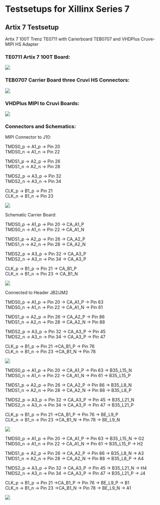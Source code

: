 # Testsetups for Xillinx Series 7

## Artix 7 Testsetup

 Artix 7 100T Trenz TE0711 with Carierboard TEB0707 and VHDPlus Cruve-MIPI HS Adapter
 
 ### TE0711 Artix 7 100T Board:
 
<img src="/images/TE0711.png">

### TEB0707 Carrier Board three Cruvi HS Connectors:

<img src="/images/TEB0707.jpg" >

### VHDPlus MIPI to Cruvi Boards:

<img src="/images/CruviMipi.png">

### Connectors and Schematics:
MIPI Connector to J10:

TMDS0_p -> A1_p -> Pin 20 \
TMDS0_n -> A1_n -> Pin 22 

TMDS1_p -> A2_p -> Pin 26 \
TMDS1_n -> A2_n -> Pin 28 

TMDS2_p -> A3_p -> Pin 32 \
TMDS2_n -> A3_n -> Pin 34 

CLK_p   -> B1_p -> Pin 21 \
CLK_n   -> B1_n -> Pin 23 


<img src="/images/CruviCam.png">


Schematic Carrier Board:

TMDS0_p -> A1_p -> Pin 20 -> CA_A1_P \
TMDS0_n -> A1_n -> Pin 22 -> CA_A1_N 

TMDS1_p -> A2_p -> Pin 26 -> CA_A2_P \
TMDS1_n -> A2_n -> Pin 28 -> CA_A2_N 

TMDS2_p -> A3_p -> Pin 32 -> CA_A3_P \
TMDS2_n -> A3_n -> Pin 34 -> CA_A3_P 

CLK_p   -> B1_p -> Pin 21 -> CA_B1_P \
CLK_n   -> B1_n -> Pin 23 -> CA_B1_N 

<img src="/images/Sche_car.png">

Connected to Header JB2/JM2

TMDS0_p -> A1_p -> Pin 20 -> CA_A1_P -> Pin 63\
TMDS0_n -> A1_n -> Pin 22 -> CA_A1_N -> Pin 61

TMDS1_p -> A2_p -> Pin 26 -> CA_A2_P -> Pin 86\
TMDS1_n -> A2_n -> Pin 28 -> CA_A2_N -> Pin 88

TMDS2_p -> A3_p -> Pin 32 -> CA_A3_P -> Pin 45\
TMDS2_n -> A3_n -> Pin 34 -> CA_A3_P -> Pin 47

CLK_p   -> B1_p -> Pin 21 ->CA_B1_P -> Pin 76\
CLK_n   -> B1_n -> Pin 23 ->CA_B1_N -> Pin 78

<img src="/images/Sche_car2.PNG">

TMDS0_p -> A1_p -> Pin 20 -> CA_A1_P -> Pin 63 -> B35_L15_N\
TMDS0_n -> A1_n -> Pin 22 -> CA_A1_N -> Pin 61 -> B35_L15_P

TMDS1_p -> A2_p -> Pin 26 -> CA_A2_P -> Pin 86 -> B35_L8_N\
TMDS1_n -> A2_n -> Pin 28 -> CA_A2_N -> Pin 88 -> B35_L8_P

TMDS2_p -> A3_p -> Pin 32 -> CA_A3_P -> Pin 45 -> B35_L21_N\
TMDS2_n -> A3_n -> Pin 34 -> CA_A3_P -> Pin 47 -> B35_L21_P

CLK_p   -> B1_p -> Pin 21 ->CA_B1_P -> Pin 76 -> BE_L9_P\
CLK_n   -> B1_n -> Pin 23 ->CA_B1_N -> Pin 78 -> BE_L9_N

<img src="/images/Sche_TE0711.PNG">

TMDS0_p -> A1_p -> Pin 20 -> CA_A1_P -> Pin 63 -> B35_L15_N -> G2\
TMDS0_n -> A1_n -> Pin 22 -> CA_A1_N -> Pin 61 -> B35_L15_P -> H2

TMDS1_p -> A2_p -> Pin 26 -> CA_A2_P -> Pin 86 -> B35_L8_N -> A3\
TMDS1_n -> A2_n -> Pin 28 -> CA_A2_N -> Pin 88 -> B35_L8_P -> A4

TMDS2_p -> A3_p -> Pin 32 -> CA_A3_P -> Pin 45 -> B35_L21_N -> H4\
TMDS2_n -> A3_n -> Pin 34 -> CA_A3_P -> Pin 47 -> B35_L21_P -> J4

CLK_p   -> B1_p -> Pin 21 ->CA_B1_P -> Pin 76 -> BE_L9_P -> B1\
CLK_n   -> B1_n -> Pin 23 ->CA_B1_N -> Pin 78 -> BE_L9_N -> A1

<img src="/images/Sche1_TE0711.PNG">

